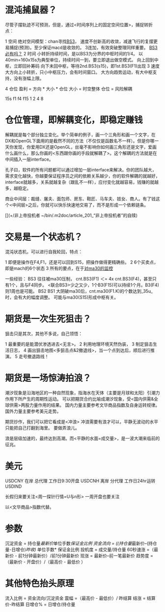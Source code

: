 # 混沌捕鼠器？

尽管子摆轨迹不可预测，但是，通过<时间序列上的固定空间位置>，捕捉转折点：

1 空间  绝对空间模型：chan寻找[BS3](不卖出自己没有的)，
        速度不创新高的收敛，减速飞行的复摆更易捕捉(预测)。至少保证macd是收敛的。
        3连加，有效突破整理同样重要。
        [BS3必有吗？](3连收敛时可能就没有，可选择平，而不是反手)
2 时间  小转折持续时间，是以BS3为分界的中枢时间的1/4。
        以40min=160x15s为典型单位，持续时间一到，要立即退出做空模式。
        向上回到中枢，立即回补筹码
        向下未回中枢，等待2nd.BS3(s15)，即1st.BS3(F1)出现
3 速度  大方向上小转折，只小中枢压力，会有时间窗口。
        大方向趋势运动，有大中枢支持，没有涨幅上限。

4 仓位  盈利 = 方向 * 大小 * 仓位
        大小 = 时空整体
        仓位 = 风险解耦

15s f1  f4  f15
1   2   4   8

# 仓位管理，即解耦变化，即稳定赚钱

解耦就是每个部分独立变化。举个简单的例子，画一个三角形和画一个文字，在DX和OpenGL下面用的是截然不同的方法（不仅仅是函数名不一样）。但是你哪一天你发现，你爱用DX还是OpenGL，丝毫不影响你如何画三角形还是文字，爱画什么画什么，那么你画的<东西跟你画的手段就解耦了>。这个解耦的方法就是在中间插入一层interface。

孔子曰，软件的所有问题都可以通过增加一层interface来解决。你的团队越大，需求变化越快，你越要保证程序员之间的依赖关系越少，你的软件解耦的就越好，interface就越多，关系就越复杂（跟乱不一样），应付变化就越容易，钱赚的就越多，越稳定。

商业中间层：裁缝、屠夫、面包师、房东、鞋匠、马车夫、妓女、商人。有了钱这个<中间层>之后，你就可以快乐快速地交易了，而不是形成一个依赖链条。

[](+/非上帝投机者 ~/bin/.m2doc/article_201_“非上帝投机者”的自赎)

# 交易是一个状态机？

混沌状态机，可以进行自我轮回，特点：

1 即便是操作在F4,F1，还是可以回到S15，把操作做得更精确些。
2 6个买卖点，即是mach的6个状态
3 所有的要点，在于[对ma30的监控](做一个可工作的系统)

一些经验：
BS3
  往往被ma30压制，
  cnt.BS3(F1) ＜= 4x cnt.BS3(F4)，甚至只有1个，且与F4同步。
  <联合BS3>少之又少，1个B3(F15)可以持续1个月。B3(F4)则1周也是可能。
BS2
BS1
  大阴破ma30后，cnt.ma30(F1.K)的个数达到_35u_时，会有大的幅度调整。
  可能与ma30(S15)形成中枢有关。

# 期货是一次生死狙击？

狙击只是其次，其他不多说，自己领悟：

1 最重要的是能潜伏渗透进去<无言>。
2 利用地理环境天然伪装，
3 制定狙击生活日志，
4 画出狙击地图<多狙击点&2撤退线>，当一个点到达后，顺后进行推演。
5 走号撤退路线！

# 期货是一场惊涛拍浪？

潮汐现象是沿海地区的一种自然现象，指海水在天体（主要是月球和太阳）引潮力作用下所产生的周期性运动。
可以把期货合约比喻成潮汐现象，受<国内供需&全球供需>两股力量作用的结果。
国内力量主要参考文华商品指数及自身运转规律。
国外力量主要参考美元走势。

期货炒作，我们可以把它看成是<冲浪>
冲浪需要有浪才可以，平静无波动的水平只能把自己打翻到海里。
要做弄浪儿。

浪是层级加速的，最终达到高潮。而<平静的水面=成交量>，是一波大潮来临前的征兆。

# 美元

USDCNY 在岸 总代理 工作日9:30开盘
USDCNH 离岸 分代理 工作日24hr运转
USDIND

长假归来要关注<周一探针行情=U与n形>
一周开盘也要关注

以<文华商品>指数代替。

# 参数

沉淀资金 = 持仓量*最新价*单位手数*保证金比例
资金流向 = ((持仓量*最新价–(持仓量-日增仓)*昨收)* 单位手数* 保证金比例
投机度 = 成交量/持仓量
60秒速涨 =（最新价 - 前1分钟最新价）/前1分钟最新价
现涨 = 最新价–前一笔最新价
趋势度 =（最新价 - 开盘价）/（最高价 - 最低价 ）

# 其他特色抬头原理

流入比例 = 资金流向/沉淀资金 
震幅 =（最高价 - 最低价）/ 昨结算
结涨 = 结算价-昨结算 
日增仓% = 日增仓/持仓量

